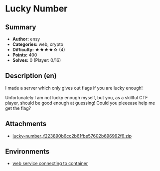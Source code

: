 Lucky Number
===

## Summary

* **Author:** ensy
* **Categories:** web, crypto
* **Difficulty:** ★★★★☆ (4)
* **Points:** 400
* **Solves:** 0 (Player: 0/16)

## Description (en)

I made a server which only gives out flags if you are lucky enough!

Unfortunately I am not lucky enough myself, but you, as a skillful CTF player, should be good enough at guessing! Could you pleeease help me get the flag?

## Attachments

- [lucky-number_f223890b6cc2b61fbe57602b696992f6.zip](https://github.com/blackb6a/bsides-hk-ctf-2025-challenges-public/releases/download/v1.0.0/lucky-number_f223890b6cc2b61fbe57602b696992f6.zip)


## Environments

- [web service connecting to container](env)


